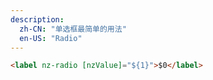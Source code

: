 ```yaml
---
description:
  zh-CN: "单选框最简单的用法"
  en-US: "Radio"
---
```


```html
<label nz-radio [nzValue]="${1}">$0</label>

```
